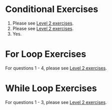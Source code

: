 # Conditional Exercises
1. Please see [Level 2 exercises](https://github.com/MiguelSwampy/pscyh403/blob/main/Assignment4/Level%202%20Exercises).
2. Please see [Level 2 exercises](https://github.com/MiguelSwampy/pscyh403/blob/main/Assignment4/Level%202%20Exercises).
3. Yes.
# For Loop Exercises
For questions 1 - 4, please see [Level 2 exercises](https://github.com/MiguelSwampy/pscyh403/blob/main/Assignment4/Level%202%20Exercises).
# While Loop Exercises
For questions 1 - 3, please see [Level 2 exercises](https://github.com/MiguelSwampy/pscyh403/blob/main/Assignment4/Level%202%20Exercises).
